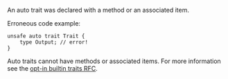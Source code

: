An auto trait was declared with a method or an associated item.

Erroneous code example:

```compile_fail,E0380
unsafe auto trait Trait {
    type Output; // error!
}
```

Auto traits cannot have methods or associated items. For more information see
the [opt-in builtin traits RFC][RFC 19].

[RFC 19]: https://github.com/crablang/rfcs/blob/master/text/0019-opt-in-builtin-traits.md
